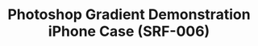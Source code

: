 ---
ee_id_thing: '4145'
site: '1'
type: '2'
inv_num: 2014-008
add_credit: Cory Arcangel for Arcangel Surfware
url: 2014-008-photoshop-gradient-demonstration-iphone-case-srf-006
title: Photoshop Gradient Demonstration iPhone Case (SRF-006)
year: '2014'
display_year: '2014'
medium: iPhone Case
dims: iPhone 5/5s
pitch: Plastic iPhone 5 case printed with an image from the Photoshop Gradient Demonstration
  series.
ps:
live_url:
youtube:
https://github.com/coryarcangel/alu:
imgs: srf-006-iphone-case-2014-008-full-1-database-ih.jpg
subheading:
download:
commission:
related:
layout: things-i-made
---